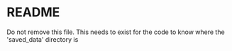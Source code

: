 # README

Do not remove this file. This needs to exist for the code to know where the 'saved_data' directory is
